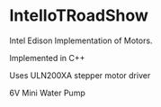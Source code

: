 # IntelIoTRoadShow
Intel Edison Implementation of Motors.

Implemented in C++

Uses ULN200XA stepper motor driver

6V Mini Water Pump
